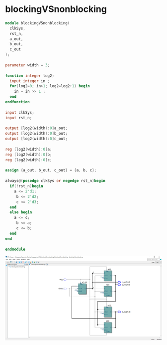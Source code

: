 # blockingVSnonblocking

```verilog
module blockingVSnonblocking(
  clkSys, 
  rst_n,
  a_out,
  b_out,
  c_out
);

parameter width = 3;

function integer log2;
  input integer in ;
  for(log2=0; in>1; log2=log2+1) begin
    in = in >> 1 ;
  end
endfunction

input clkSys;
input rst_n;

output [log2(width):0]a_out;
output [log2(width):0]b_out;
output [log2(width):0]c_out;

reg [log2(width):0]a;
reg [log2(width):0]b;
reg [log2(width):0]c;

assign {a_out, b_out, c_out} = {a, b, c};

always@(posedge clkSys or negedge rst_n)begin
  if(!rst_n)begin
    a <= 2'd1;
	 b <= 2'd2;
	 c <= 2'd3;
  end
  else begin
    a <= c;
	 b <= a;
	 c <= b;
  end
end

endmodule
```

![Untitled](blockingVSnonblocking%2035869a9639f04cb89e63dc166101cca8/Untitled.png)